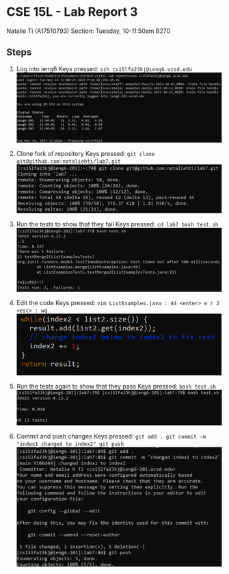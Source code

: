 # CSE 15L - Lab Report 3
Natalie Ti (A17510793)
Section: Tuesday, 10-11:50am B270


## Steps
1. Log into ieng6
Keys pressed: ``ssh cs15lfa23kj@ieng6.ucsd.edu``
![i1](cse15l-lab4-image1.png)

2. Clone fork of repository
Keys pressed: ``git clone git@github.com:nataliehti/lab7.git``
![i1](cse15l-lab4-image2.png)

3. Run the tests to show that they fail
Keys pressed:
``cd lab7
bash test.sh``
![i1](cse15l-lab4-image3.png)

5. Edit the code
Keys pressed:
``vim ListExamples.java
: 44 <enter> e r 2 <esc> : wq``
![i1](cse15l-lab4-image4.png)

6. Run the tests again to show that they pass 
Keys pressed: ``bash test.sh``
![i1](cse15l-lab4-image5.png)

6. Commit and push changes 
Keys pressed:
``git add .
git commit -m "index1 changed to index2"
git push``
![i1](cse15l-lab4-image6.png)
